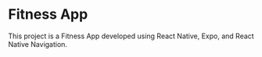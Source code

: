 # Fitness App
This project is a Fitness App developed using React Native, Expo, and React Native Navigation. 
